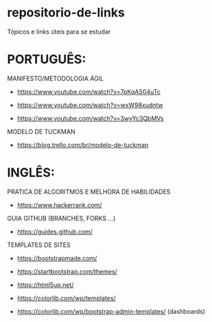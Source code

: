 # repositorio-de-links
Tópicos e links úteis para se estudar


# PORTUGUÊS:

MANIFESTO/METODOLOGIA ÁGIL

- https://www.youtube.com/watch?v=7pKqAS04uTc

- https://www.youtube.com/watch?v=wxW98xudntw

- https://www.youtube.com/watch?v=3wyYc3QbMVs


MODELO DE TUCKMAN

- https://blog.trello.com/br/modelo-de-tuckman



# INGLÊS:

PRATICA DE ALGORITMOS E MELHORA DE HABILIDADES

- https://www.hackerrank.com/


GUIA GITHUB (BRANCHES, FORKS ...)

- https://guides.github.com/

TEMPLATES DE SITES 

- https://bootstrapmade.com/

- https://startbootstrap.com/themes/

- https://html5up.net/

- https://colorlib.com/wp/templates/

- https://colorlib.com/wp/bootstrap-admin-templates/ (dashboards)


